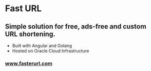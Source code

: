 # Fast URL
## Simple solution for free, ads-free and custom URL shortening.

- Built with Angular and Golang
- Hosted on Oracle Cloud Infrastructure

 ### www.fasterurl.com
